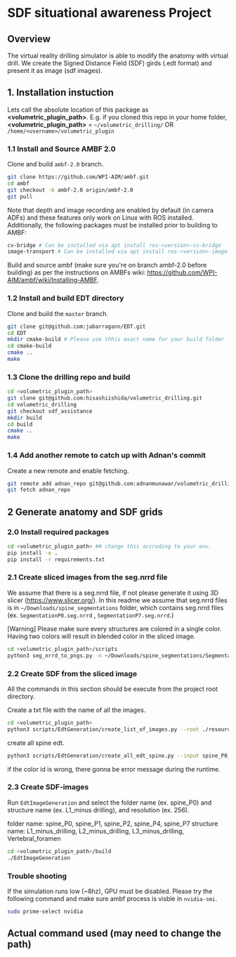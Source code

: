 # SDF situational awareness Project

## Overview
The virtual reality drilling simulator is able to modify the anatomy with virtual drill. We create the Signed Distance Field (SDF) girds (.edt format) and present it as image (sdf images).

## 1. Installation instuction
Lets call the absolute location of this package as **<volumetric_plugin_path>**. E.g. if you cloned this repo in your home folder, **<volumetric_plugin_path>** = `~/volumetric_drilling/` OR `/home/<username>/volumetric_plugin`

### 1.1 Install and Source AMBF 2.0

Clone and build `ambf-2.0` branch.
```bash
git clone https://github.com/WPI-AIM/ambf.git
cd ambf
git checkout -b ambf-2.0 origin/ambf-2.0
git pull
```
Note that depth and image recording are enabled by default (in camera ADFs) and these features only work on Linux with ROS installed. Additionally, the following packages must be installed prior to building to AMBF:

```bash
cv-bridge # Can be installed via apt install ros-<version>-cv-bridge
image-transport # Can be installed via apt install ros-<version>-image-transport
```

Build and source ambf (make sure you're on branch ambf-2.0 before building) as per the instructions on AMBFs wiki: https://github.com/WPI-AIM/ambf/wiki/Installing-AMBF.

### 1.2 Install and build EDT directory

Clone and build the `master` branch.

```bash
git clone git@github.com:jabarragann/EDT.git
cd EDT
mkdir cmake-build # Please use thhis exact name for your build folder
cd cmake-build
cmake ..
make 
```



### 1.3 Clone the drilling repo and build

```bash
cd <volumetric_plugin_path>
git clone git@github.com:hisashiishida/volumetric_drilling.git
cd volumetric_drilling 
git checkout sdf_assistance
mkdir build
cd build
cmake ..
make
```

### 1.4 Add another remote to catch up with Adnan's commit
Create a new remote and enable fetching.

```bash
git remote add adnan_repo git@github.com:adnanmunawar/volumetric_drilling.git
git fetch adnan_repo
```

## 2 Generate anatomy and SDF grids
### 2.0 Install required packages

```bash
cd <volumetric_plugin_path> ## change this accroding to your env.
pip install -e . 
pip install -r requirements.txt
```


### 2.1 Create sliced images from the seg.nrrd file
We assume that there is a seg.nrrd file, if not please generate it using 3D slicer (https://www.slicer.org/).
In this readme we assume that seg.nrrd files is in `~/Downloads/spine_segmentations` folder, which contains seg.nrrd files (ex. `SegmentationP0.seg.nrrd` , `SegmentationP7.seg.nrrd`.)


[Warning] Please make sure every structures are colored in a single color. Having two colors will result in blended color in the sliced image.


```bash
cd <volumetric_plugin_path>/scripts
python3 seg_nrrd_to_pngs.py -n ~/Downloads/spine_segmentations/SegmentationP0.seg.nrrd -p ../resources/volumes/spine_P0_256/plane0
```

### 2.2 Create SDF from the sliced image
All the commands in this section should be execute from the project root directory.

Create a txt file with the name of all the images.
```bash
cd <volumetric_plugin_path>
python3 scripts/EdtGeneration/create_list_of_images.py --root ./resources/volumes/spine_p0_256
```

create all spine edt.

```bash
python3 scripts/EdtGeneration/create_all_edt_spine.py --input spine_P0_256 --output resources/edt_grids/spine_P0_256/
```

if the color id is wrong, there gonna be error message during the runtime.

### 2.3 Create SDF-images
Run `EdtImageGeneration` and select the folder name (ex. spine_P0) and structure name (ex. L1_minus drilling), and resolution (ex. 256).

folder name: spine_P0, spine_P1, spine_P2, spine_P4, spine_P7
structure name: L1_minus_drilling, L2_minus_drilling, L3_minus_drilling, Vertebral_foramen

```bash 
cd <volumetric_plugin_path>/build
./EdtImageGeneration
```

### Trouble shooting
If the simulation runs low (~8hz), GPU must be disabled. Please try the following command and make sure ambf process is visble in `nvidia-smi`.

```bash
sudo prime-select nvidia
```


## Actual command used (may need to change the path)

<!-- 
```bash
python3 seg_nrrd_to_pngs.py -n ~/Downloads/spine_segments_1205/SegmentationP0_separate.seg.nrrd -p ../resources/volumes/spine_P0_256/plane0
python3 seg_nrrd_to_pngs.py -n ~/Downloads/spine_segments_1205/SegmentationP1_separate.seg.nrrd -p ../resources/volumes/spine_P1_256/plane0
python3 seg_nrrd_to_pngs.py -n ~/Downloads/spine_segments_1205/SegmentationP2_separate.seg.nrrd -p ../resources/volumes/spine_P2_256/plane0
python3 seg_nrrd_to_pngs.py -n ~/Downloads/spine_segments_1205/SegmentationP4_separate.seg.nrrd -p ../resources/volumes/spine_P4_256/plane0
python3 seg_nrrd_to_pngs.py -n ~/Downloads/spine_segments_1205/SegmentationP7_separate.seg.nrrd -p ../resources/volumes/spine_P7_256/plane0


python3 seg_nrrd_to_pngs.py -n ~/Downloads/spine_segments_1205/SegmentationP0_vis.seg.nrrd -p ../resources/volumes/spine_P0_visual_256/plane0
python3 seg_nrrd_to_pngs.py -n ~/Downloads/spine_segments_1205/SegmentationP1_vis.seg.nrrd -p ../resources/volumes/spine_P1_visual_256/plane0
python3 seg_nrrd_to_pngs.py -n ~/Downloads/spine_segments_1205/SegmentationP2_vis.seg.nrrd -p ../resources/volumes/spine_P2_visual_256/plane0
python3 seg_nrrd_to_pngs.py -n ~/Downloads/spine_segments_1205/SegmentationP4_vis.seg.nrrd -p ../resources/volumes/spine_P4_visual_256/plane0
python3 seg_nrrd_to_pngs.py -n ~/Downloads/spine_segments_1205/SegmentationP7_vis.seg.nrrd -p ../resources/volumes/spine_P7_visual_256/plane0


python3 seg_nrrd_to_pngs.py -n ~/Downloads/test_segments/P0_test_segments/segmentP0_L1_color_test.seg.nrrd -p ../resources/volumes/spine_P0_L1_color_256/plane0
python3 seg_nrrd_to_pngs.py -n ~/Downloads/test_segments/P0_test_segments/segmentP0_L1_nocolor_test.seg.nrrd -p ../resources/volumes/spine_P0_L1_nocolor_256/plane0
python3 seg_nrrd_to_pngs.py -n ~/Downloads/test_segments/P0_test_segments/segmentP0_L2_color_test.seg.nrrd -p ../resources/volumes/spine_P0_L2_color_256/plane0
python3 seg_nrrd_to_pngs.py -n ~/Downloads/test_segments/P0_test_segments/segmentP0_L2_nocolor_test.seg.nrrd -p ../resources/volumes/spine_P0_L2_nocolor_256/plane0
python3 seg_nrrd_to_pngs.py -n ~/Downloads/test_segments/P0_test_segments/segmentP0_L3_color_test.seg.nrrd -p ../resources/volumes/spine_P0_L3_color_256/plane0
python3 seg_nrrd_to_pngs.py -n ~/Downloads/test_segments/P0_test_segments/segmentP0_L3_nocolor_test.seg.nrrd -p ../resources/volumes/spine_P0_L3_nocolor_256/plane0

python3 seg_nrrd_to_pngs.py -n ~/Downloads/test_segments/P1_test_segments/segmentP1_L1_color_test.seg.nrrd -p ../resources/volumes/spine_P1_L1_color_256/plane0
python3 seg_nrrd_to_pngs.py -n ~/Downloads/test_segments/P1_test_segments/segmentP1_L1_nocolor_test.seg.nrrd -p ../resources/volumes/spine_P1_L1_nocolor_256/plane0
python3 seg_nrrd_to_pngs.py -n ~/Downloads/test_segments/P1_test_segments/segmentP1_L2_color_test.seg.nrrd -p ../resources/volumes/spine_P1_L2_color_256/plane0
python3 seg_nrrd_to_pngs.py -n ~/Downloads/test_segments/P1_test_segments/segmentP1_L2_nocolor_test.seg.nrrd -p ../resources/volumes/spine_P1_L2_nocolor_256/plane0
python3 seg_nrrd_to_pngs.py -n ~/Downloads/test_segments/P1_test_segments/segmentP1_L3_color_test.seg.nrrd -p ../resources/volumes/spine_P1_L3_color_256/plane0
python3 seg_nrrd_to_pngs.py -n ~/Downloads/test_segments/P1_test_segments/segmentP1_L3_nocolor_test.seg.nrrd -p ../resources/volumes/spine_P1_L3_nocolor_256/plane0

python3 seg_nrrd_to_pngs.py -n ~/Downloads/test_segments/P2_test_segments/segmentP2_L1_color_test.seg.nrrd -p ../resources/volumes/spine_P2_L1_color_256/plane0
python3 seg_nrrd_to_pngs.py -n ~/Downloads/test_segments/P2_test_segments/segmentP2_L1_nocolor_test.seg.nrrd -p ../resources/volumes/spine_P2_L1_nocolor_256/plane0
python3 seg_nrrd_to_pngs.py -n ~/Downloads/test_segments/P2_test_segments/segmentP2_L2_color_test.seg.nrrd -p ../resources/volumes/spine_P2_L2_color_256/plane0
python3 seg_nrrd_to_pngs.py -n ~/Downloads/test_segments/P2_test_segments/segmentP2_L2_nocolor_test.seg.nrrd -p ../resources/volumes/spine_P2_L2_nocolor_256/plane0
python3 seg_nrrd_to_pngs.py -n ~/Downloads/test_segments/P2_test_segments/segmentP2_L3_color_test.seg.nrrd -p ../resources/volumes/spine_P2_L3_color_256/plane0
python3 seg_nrrd_to_pngs.py -n ~/Downloads/test_segments/P2_test_segments/segmentP2_L3_nocolor_test.seg.nrrd -p ../resources/volumes/spine_P2_L3_nocolor_256/plane0

python3 seg_nrrd_to_pngs.py -n ~/Downloads/test_segments/P4_test_segments/segmentP4_L1_color_test.seg.nrrd -p ../resources/volumes/spine_P4_L1_color_256/plane0
python3 seg_nrrd_to_pngs.py -n ~/Downloads/test_segments/P4_test_segments/segmentP4_L1_nocolor_test.seg.nrrd -p ../resources/volumes/spine_P4_L1_nocolor_256/plane0
python3 seg_nrrd_to_pngs.py -n ~/Downloads/test_segments/P4_test_segments/segmentP4_L2_color_test.seg.nrrd -p ../resources/volumes/spine_P4_L2_color_256/plane0
python3 seg_nrrd_to_pngs.py -n ~/Downloads/test_segments/P4_test_segments/segmentP4_L2_nocolor_test.seg.nrrd -p ../resources/volumes/spine_P4_L2_nocolor_256/plane0
python3 seg_nrrd_to_pngs.py -n ~/Downloads/test_segments/P4_test_segments/segmentP4_L3_color_test.seg.nrrd -p ../resources/volumes/spine_P4_L3_color_256/plane0
python3 seg_nrrd_to_pngs.py -n ~/Downloads/test_segments/P4_test_segments/segmentP4_L3_nocolor_test.seg.nrrd -p ../resources/volumes/spine_P4_L3_nocolor_256/plane0

python3 seg_nrrd_to_pngs.py -n ~/Downloads/test_segments/P7_test_segments/segmentP7_L1_color_test.seg.nrrd -p ../resources/volumes/spine_P7_L1_color_256/plane0
python3 seg_nrrd_to_pngs.py -n ~/Downloads/test_segments/P7_test_segments/segmentP7_L1_nocolor_test.seg.nrrd -p ../resources/volumes/spine_P7_L1_nocolor_256/plane0
python3 seg_nrrd_to_pngs.py -n ~/Downloads/test_segments/P7_test_segments/segmentP7_L2_color_test.seg.nrrd -p ../resources/volumes/spine_P7_L2_color_256/plane0
python3 seg_nrrd_to_pngs.py -n ~/Downloads/test_segments/P7_test_segments/segmentP7_L2_nocolor_test.seg.nrrd -p ../resources/volumes/spine_P7_L2_nocolor_256/plane0
python3 seg_nrrd_to_pngs.py -n ~/Downloads/test_segments/P7_test_segments/segmentP7_L3_color_test.seg.nrrd -p ../resources/volumes/spine_P7_L3_color_256/plane0
python3 seg_nrrd_to_pngs.py -n ~/Downloads/test_segments/P7_test_segments/segmentP7_L3_nocolor_test.seg.nrrd -p ../resources/volumes/spine_P7_L3_nocolor_256/plane0
```
 -->






